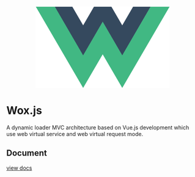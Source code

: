 <p align="center"><a href="https://woxjs.github.io/" target="_blank"><img src="logo.svg" width="350" /></a></p>

# Wox.js

A dynamic loader MVC architecture based on Vue.js development which use web virtual service and web virtual request mode.

## Document

[view docs](https://woxjs.github.io/)